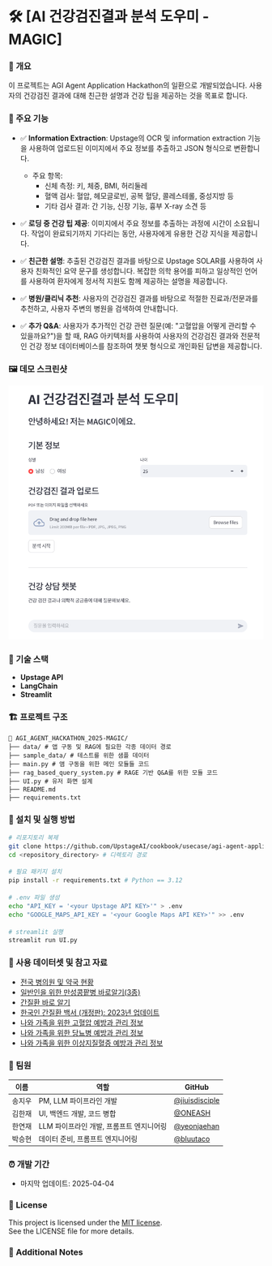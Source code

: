 # 🛠️ [AI 건강검진결과 분석 도우미 - MAGIC]

### 📌 개요
이 프로젝트는 AGI Agent Application Hackathon의 일환으로 개발되었습니다. 사용자의 건강검진 결과에 대해 친근한 설명과 건강 팁을 제공하는 것을 목표로 합니다.

### 🚀 주요 기능
- ✅ **Information Extraction**: Upstage의 OCR 및 information extraction 기능을 사용하여 업로드된 이미지에서 주요 정보를 추출하고 JSON 형식으로 변환합니다.

  - 주요 항목:
    - 신체 측정: 키, 체중, BMI, 허리둘레
    - 혈액 검사: 혈압, 헤모글로빈, 공복 혈당, 콜레스테롤, 중성지방 등
    - 기타 검사 결과: 간 기능, 신장 기능, 흉부 X-ray 소견 등

- ✅ **로딩 중 건강 팁 제공**: 이미지에서 주요 정보를 추출하는 과정에 시간이 소요됩니다. 작업이 완료되기까지 기다리는 동안, 사용자에게 유용한 건강 지식을 제공합니다.

- ✅ **친근한 설명**: 추출된 건강검진 결과를 바탕으로 Upstage SOLAR를 사용하여 사용자 친화적인 요약 문구를 생성합니다. 복잡한 의학 용어를 피하고 일상적인 언어를 사용하여 환자에게 정서적 지원도 함께 제공하는 설명을 제공합니다.

- ✅ **병원/클리닉 추천**: 사용자의 건강검진 결과를 바탕으로 적절한 진료과/전문과를 추천하고, 사용자 주변의 병원을 검색하여 안내합니다.

- ✅ **추가 Q&A**: 사용자가 추가적인 건강 관련 질문(예: "고혈압을 어떻게 관리할 수 있을까요?")을 할 때, RAG 아키텍처를 사용하여 사용자의 건강검진 결과와 전문적인 건강 정보 데이터베이스를 참조하여 챗봇 형식으로 개인화된 답변을 제공합니다.

### 🖼️ 데모 스크린샷

![screenshot](./sample_data/Screenshot.png)  

### 🧩 기술 스택
- **Upstage API**
- **LangChain**
- **Streamlit**

### 🏗️ 프로젝트 구조
```
📁 AGI_AGENT_HACKATHON_2025-MAGIC/
├── data/ # 앱 구동 및 RAG에 필요한 각종 데이터 경로
├── sample_data/ # 테스트를 위한 샘플 데이터
├── main.py # 앰 구동을 위한 메인 모듈들 코드
├── rag_based_query_system.py # RAGE 기반 Q&A를 위한 모듈 코드
├── UI.py # 유저 화면 설계
├── README.md
├── requirements.txt
```

### 🔧 설치 및 실행 방법

```bash
# 리포지토리 복제
git clone https://github.com/UpstageAI/cookbook/usecase/agi-agent-application/AGI_AGENT_HACKATHON_2025-MAGIC.git
cd <repository_directory> # 디렉토리 경로

# 필요 패키지 설치
pip install -r requirements.txt # Python == 3.12

# .env 파일 생성
echo "API_KEY = '<your Upstage API KEY>'" > .env
echo "GOOGLE_MAPS_API_KEY = '<your Google Maps API KEY>'" >> .env

# streamlit 실행
streamlit run UI.py
```

### 📁 사용 데이터셋 및 참고 자료
- [전국 병의원 및 약국 현황](http://opendata.hira.or.kr/op/opc/selectOpenData.do?sno=11925)
- [일반인을 위한 만성콩팥병 바로알기(3종)](https://www.kdca.go.kr/board/board.es?mid=a20503050000&bid=0021&tag=&act=view&list_no=143371)
- [간질환 바로 알기](https://www.kasl.org/bbs/?number=6028&mode=view&code=general_pamphlet&keyfield=&keyword=&category=&gubun=&orderfield=)
- [한국인 간질환 백서 (개정판): 2023년 업데이트](https://www.kasl.org/bbs/?number=5499&mode=view&code=ency&keyfield=&keyword=&category=&gubun=&orderfield=)
- [나와 가족을 위한 고혈압 예방과 관리 정보](https://www.guideline.or.kr/chronic/view.php?number=88)
- [나와 가족을 위한 당뇨병 예방과 관리 정보](https://www.guideline.or.kr/chronic/view.php?number=89)
- [나와 가족을 위한 이상지질혈증 예방과 관리 정보](https://www.guideline.or.kr/chronic/view.php?number=90)

### 🙌 팀원

| 이름        | 역할               | GitHub                             |
|-------------|--------------------|------------------------------------|
| 송지우     | PM, LLM 파이프라인 개발 | [@jiuisdisciple](https://github.com/jiuisdisciple) |
| 김한재  | UI, 백엔드 개발, 코드 병합  | [@ONEASH](https://github.com/oneash98) |
| 한연재  | LLM 파이프라인 개발, 프롬프트 엔지니어링  | [@yeonjaehan](https://github.com/yeonjaehan) |
| 박승현  | 데이터 준비, 프롬프트 엔지니어링  | [@bluutaco](https://github.com/bluutaco) |

### ⏰ 개발 기간
- 마지막 업데이트: 2025-04-04

### 📄 License
This project is licensed under the [MIT license](https://opensource.org/licenses/MIT).  
See the LICENSE file for more details.

### 💬 Additional Notes